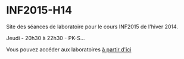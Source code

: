 INF2015-H14
===========
Site des séances de laboratoire pour le cours INF2015 de l'hiver 2014.

Jeudi - 20h30 à 22h30 - PK-S...

Vous pouvez accéder aux laboratoires [à partir d'ici](https://github.com/hugoscurti/INF2015-H14/wiki)
